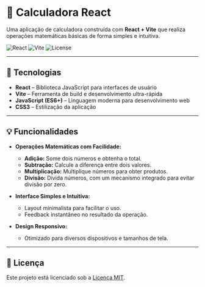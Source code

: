 # 🧮 Calculadora React

Uma aplicação de calculadora construída com **React + Vite** que realiza operações matemáticas básicas de forma simples e intuitiva.

![React](https://img.shields.io/badge/React-20232A?style=for-the-badge&logo=react&logoColor=61DAFB)
![Vite](https://img.shields.io/badge/Vite-646CFF?style=for-the-badge&logo=vite&logoColor=white)
![License](https://img.shields.io/badge/license-MIT-green?style=for-the-badge)

---

## 🚀 Tecnologias

- **React** – Biblioteca JavaScript para interfaces de usuário
- **Vite** – Ferramenta de build e desenvolvimento ultra-rápida
- **JavaScript (ES6+)** – Linguagem moderna para desenvolvimento web
- **CSS3** – Estilização da aplicação

---

## 💡 Funcionalidades

- **Operações Matemáticas com Facilidade:**  
  - **Adição:** Some dois números e obtenha o total.  
  - **Subtração:** Calcule a diferença entre dois valores.  
  - **Multiplicação:** Multiplique números para obter produtos.  
  - **Divisão:** Divida números, com um mecanismo integrado para evitar divisão por zero.

- **Interface Simples e Intuitiva:**  
  - Layout minimalista para facilitar o uso.  
  - Feedback instantâneo no resultado da operação.

- **Design Responsivo:**  
  - Otimizado para diversos dispositivos e tamanhos de tela.

---

## 📄 Licença

Este projeto está licenciado sob a [Licença MIT](LICENSE).
